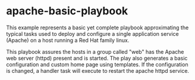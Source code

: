 # apache-basic-playbook

This example represents a basic yet complete playbook approximating the typical tasks used to deploy and configure a single application service (Apache) on a host running a Red Hat family linux. 

This playbook assures the hosts in a group called "web" has the Apache web server (httpd) present and is started. The play also generates a basic configuration and custom home page using templates. If the configuration is changed, a handler task will execute to restart the apache httpd service.
